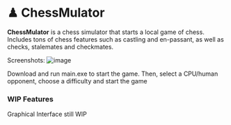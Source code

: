 # ♟ ChessMulator

**ChessMulator** is a chess simulator that starts a local game of chess. Includes tons of chess features such as castling and en-passant, as well as checks, stalemates and checkmates. 

Screenshots:
![image](https://github.com/user-attachments/assets/6927d281-7ee1-40b7-9e10-7342e6b95710)

Download and run main.exe to start the game. Then, select a CPU/human opponent, choose a difficulty and start the game

### WIP Features

Graphical Interface still WIP
